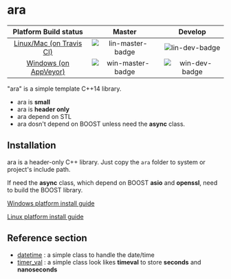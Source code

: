# ara

|Platform Build status| Master | Develop | 
| :---------------------------------: | :---------------: | :-----------------: |
|[Linux/Mac (on Travis CI)](https://travis-ci.org/phalanger/ara)| ![lin-master-badge] | ![lin-dev-badge]        |
|[Windows (on AppVeyor)](https://ci.appveyor.com/project/phalanger/ara)| ![win-master-badge] | ![win-dev-badge]  |

[lin-master-badge]: https://travis-ci.org/phalanger/ara.svg?branch=master "linux master build status"
[lin-dev-badge]: https://travis-ci.org/phalanger/ara.svg?branch=develop "linux deleveop build status"
[win-master-badge]: https://ci.appveyor.com/api/projects/status/842088lgtg7gnyx8/branch/master "windows master build status"
[win-dev-badge]: https://ci.appveyor.com/api/projects/status/842088lgtg7gnyx8/branch/develop "windows deleveop build status"

"ara" is a simple template C++14 library.

* ara is **small**
* ara is **header only**
* ara depend on STL
* ara dosn't depend on BOOST unless need the **async** class.

## Installation

ara is a header-only C++ library. Just copy the `ara` folder to system or project's include path.

If need the **async** class, which depend on BOOST **asio** and **openssl**, need to build the BOOST library.

[Windows platform install guide](docs/install_win.md)

[Linux platform install guide](docs/install_linux.md)

## Reference section

* [datetime](docs/datetime.md) : a simple class to handle the date/time
* [timer_val](docs/timer_val.md) : a simple class look likes **timeval** to store **seconds** and **nanoseconds**